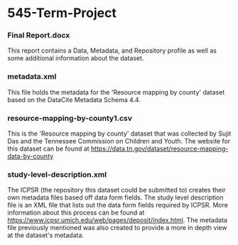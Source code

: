 # 545-Term-Project

### Final Report.docx
This report contains a Data, Metadata, and Repository profile as well as some additional information about the dataset.

### metadata.xml
This file holds the metadata for the 'Resource mapping by county' dataset based on the DataCite Metadata Schema 4.4.

### resource-mapping-by-county1.csv
This is the 'Resource mapping by county' dataset that was collected by Sujit Das and the Tennessee Commission on Children and Youth. The website for this dataset can be found at https://data.tn.gov/dataset/resource-mapping-data-by-county

### study-level-description.xml
The ICPSR (the repository this dataset could be submitted to) creates their own metadata files based off data form fields. The study level description file is an XML file that lists out the data form fields required by ICPSR. More information about this process can be found at https://www.icpsr.umich.edu/web/pages/deposit/index.html. The metadata file previously mentioned was also created to provide a more in depth view at the dataset's metadata.

